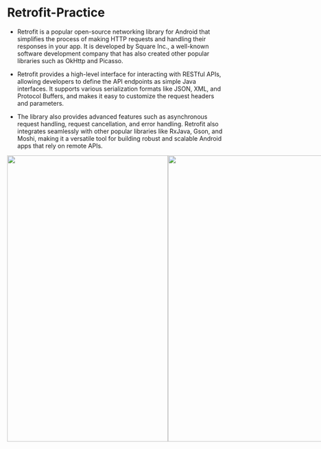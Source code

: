 # Retrofit-Practice

- Retrofit is a popular open-source networking library for Android that simplifies the process of making HTTP requests and handling their responses in your app. It is developed by Square Inc., a well-known software development company that has also created other popular libraries such as OkHttp and Picasso.

- Retrofit provides a high-level interface for interacting with RESTful APIs, allowing developers to define the API endpoints as simple Java interfaces. It supports various serialization formats like JSON, XML, and Protocol Buffers, and makes it easy to customize the request headers and parameters.

- The library also provides advanced features such as asynchronous request handling, request cancellation, and error handling. Retrofit also integrates seamlessly with other popular libraries like RxJava, Gson, and Moshi, making it a versatile tool for building robust and scalable Android apps that rely on remote APIs.


<div style="display: flex; flex-direction: row;">
 <img src="https://github.com/muhsan-javed/Retrofit-Practice-old/assets/67718185/2db0af3d-c390-4db5-83fa-2c2b08efc1f0" width="375" height="667">
 <img src="https://github.com/muhsan-javed/Retrofit-Practice-old/assets/67718185/4b6435c3-0b5d-4573-92de-b0bb6d01a251" width="375" height="667">
 <img src="https://github.com/muhsan-javed/Retrofit-Practice-old/assets/67718185/c211fc13-f7b1-4f8a-84c5-673e02f52a11" width="375" height="667">
</div>



